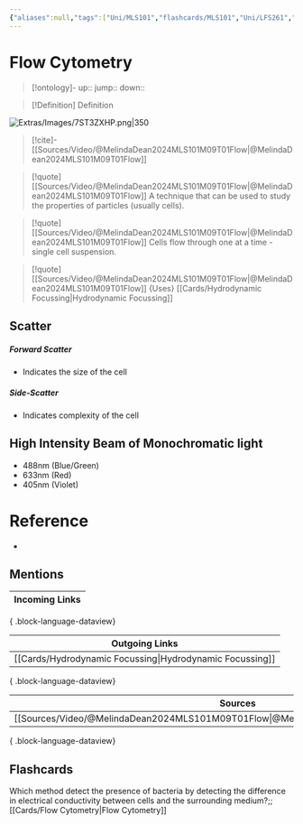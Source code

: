 ```yaml
---
{"aliases":null,"tags":["Uni/MLS101","flashcards/MLS101","Uni/LFS261","flashcards/LFS261"],"dg-publish":true,"permalink":"/cards/flow-cytometry/","dgPassFrontmatter":true}
---
```


# Flow Cytometry

> [!ontology]-
> up:: 
> jump:: 
> down:: 

> [!Definition] Definition

![Extras/Images/7ST3ZXHP.png|350](/img/user/Extras/Images/7ST3ZXHP.png)

> [!cite]-
> [[Sources/Video/@MelindaDean2024MLS101M09T01Flow\|@MelindaDean2024MLS101M09T01Flow]]

> [!quote] [[Sources/Video/@MelindaDean2024MLS101M09T01Flow\|@MelindaDean2024MLS101M09T01Flow]]
> A technique that can be used to study the properties of particles (usually cells).

> [!quote] [[Sources/Video/@MelindaDean2024MLS101M09T01Flow\|@MelindaDean2024MLS101M09T01Flow]]
> Cells flow through one at a time - single cell suspension.

> [!quote] [[Sources/Video/@MelindaDean2024MLS101M09T01Flow\|@MelindaDean2024MLS101M09T01Flow]]
> {Uses} [[Cards/Hydrodynamic Focussing\|Hydrodynamic Focussing]]

## Scatter

##### Forward Scatter

- Indicates the size of the cell

##### Side-Scatter

- Indicates complexity of the cell

## High Intensity Beam of Monochromatic light

- 488nm (Blue/Green)
- 633nm (Red) 
- 405nm (Violet)

# Reference

- 

## Mentions

| Incoming Links |
| -------------- |

{ .block-language-dataview}

| Outgoing Links                                              |
| ----------------------------------------------------------- |
| [[Cards/Hydrodynamic Focussing\|Hydrodynamic Focussing]] |

{ .block-language-dataview}

| Sources                                                                                 |
| --------------------------------------------------------------------------------------- |
| [[Sources/Video/@MelindaDean2024MLS101M09T01Flow\|@MelindaDean2024MLS101M09T01Flow]] |

{ .block-language-dataview}

## Flashcards

Which method detect the presence of bacteria by detecting the difference in electrical conductivity between cells and the surrounding medium?;;[[Cards/Flow Cytometry\|Flow Cytometry]]
<!--SR:!2024-05-16,1,210-->